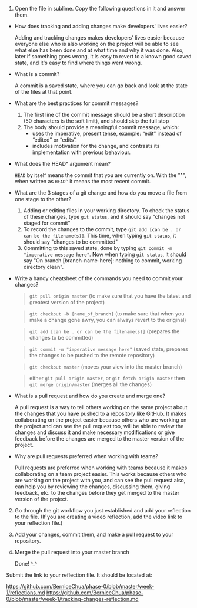 1. Open the file in sublime. Copy the following questions in it and answer them.
  - How does tracking and adding changes make developers' lives easier?

      Adding and tracking changes makes developers' lives easier because everyone else who is also working on the project will be able to see what else has been done and at what time and why it was done.  Also, later if something goes wrong, it is easy to revert to a known good saved state, and it's easy to find where things went wrong.
  - What is a commit?

     A commit is a saved state, where you can go back and look at the state of the files at that point.
  - What are the best practices for commit messages?
     1. The first line of the commit message should be a short description (50 characters is the soft limit), and should skip the full stop
     2. The body should provide a meaningful commit message, which:
        - uses the imperative, present tense, example: “edit” instead of “edited” or “edits”.
        - includes motivation for the change, and contrasts its implementation with previous behaviour.
  - What does the HEAD^ argument mean?

      `HEAD` by itself means the commit that you are currently on.  With the "^", when written as `HEAD^` it means the most recent commit.
  - What are the 3 stages of a git change and how do you move a file from one stage to the other?

     1. Adding or editing files in your working directory.  To check the status of these changes, type `git status`, and it should say "changes not staged for commit"
     2. To record the changes to the commit, type `git add [can be . or can be the filename(s)]`. This time, when typing `git status`, it should say "changes to be committed"
     3. Committing to this saved state, done by typing `git commit -m "imperative message here"`. Now when typing `git status`, it should say "On branch [branch-name-here]: nothing to commit, working directory clean".
  - Write a handy cheatsheet of the commands you need to commit your changes?
    > `git pull origin master` (to make sure that you have the latest and greatest version of the project)

    > `git checkout -b [name_of_branch]` (to make sure that when you make a change gone awry, you can always revert to the original)

    > `git add [can be . or can be the filename(s)]` (prepares the changes to be committed)

    > `git commit -m "imperative message here"` (saved state, prepares the changes to be pushed to the remote repository)

    > `git checkout master` (moves your view into the master branch)

    > either `git pull origin master`, or `git fetch origin master` then `git merge origin/master` (merges all the changes)
  - What is a pull request and how do you create and merge one?

     A pull request is a way to tell others working on the same project about the changes that you have pushed to a repository like GitHub.  It makes collaborating on the project easier because others who are working on the project and can see the pull request too, will be able to review the changes and discuss it and make necessary modifications or give feedback before the changes are merged to the master version of the project.
  - Why are pull requests preferred when working with teams?

      Pull requests are preferred when working with teams because it makes collaborating on a team project easier.  This works because others who are working on the project with you, and can see the pull request also, can help you by reviewing the changes, discussing them, giving feedback, etc. to the changes before they get merged to the master version of the project.  
2. Go through the git workflow you just established and add your reflection to the file. (If you are creating a video reflection, add the video link to your reflection file.)
3. Add your changes, commit them, and make a pull request to your repository.
4. Merge the pull request into your master branch

   Done! ^_^

Submit the link to your reflection file. It should be located at:

https://github.com/BerniceChua/phase-0/blob/master/week-1/reflections.md
https://github.com/BerniceChua/phase-0/blob/master/week-1/tracking-changes-reflection.md